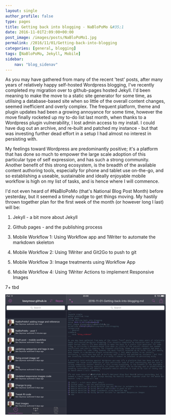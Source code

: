```yaml
---
layout: single
author_profile: false
type: pages
title: Getting back into blogging - NaBloPoMo &#35;1
date: 2016-11-01T2:09:00+00:00
post_image: /images/posts/NaBloPoMo1.jpg
permalink: /2016/11/01/Getting-back-into-blogging
categories: [general, blogging]
tags: [NaBloPoMo, Jekyll, Mobile]
sidebar:
    nav: "blog_sidenav"
---
```


As you may have gathered from many of the recent 'test' posts, after many years of relatively happy self-hosted Wordpress blogging, I've recently completed my migration over to github-pages hosted Jekyll. I'd been meaning to make the move to a static site generator for some time, as utilising a database-based site when so little of the overall content changes, seemed inefficient and overly complex. The frequent platform, theme and plugin updates had been a growing annoyance for some time, however the move finally rocketed up my to-do list last month, when thanks to a Wordpress plugin vulnerability, I lost admin access to my install. I could have dug out an archive, and re-built and patched my instance - but that was investing further dead effort in a setup I had almost no interest in persisting with.

My feelings toward Wordpress are predominantly positive; it's a platform that has done so much to empower the large scale adoption of this particular type of self expression, and has such a strong community. Another benefit of this strong ecosystem, is the breadth of the available content authoring tools, especially for phone and tablet use on-the-go, and so establishing a useable, sustainable and ideally enjoyable mobile workflow is high on my list of tasks, and is hence where I will commence.

I'd not even heard of #NaBloPoMo (that's National Blog Post Month) before yesterday, but it seemed a timely nudge to get things moving. My hastily thrown together plan for the first week of the month (or however long I last) will be:

1) Jekyll - a bit more about Jekyll

2) Github pages - and the publishing process

3) Mobile Workflow 1: Using Workflow app and 1Writer to automate the markdown skeleton

4) Mobile Workflow 2: Using 1Writer and Git2Go to push to git

5) Mobile Workflow 3: Image treatments using Workflow App

6) Mobile Workflow 4: Using 1Writer Actions to implement Responsive Images

7+ tbd

![Updating this post in Git2Go](/images/posts/NaBloPoMo1b.jpg)
